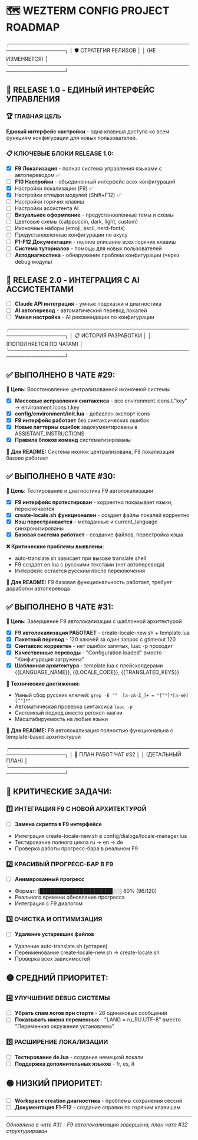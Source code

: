 # 🗺️ WEZTERM CONFIG PROJECT ROADMAP

┌─────────────────────────────────────────────────────────────────┐
│                     🛡️ СТРАТЕГИЯ РЕЛИЗОВ                      │
│                        (НЕ ИЗМЕНЯЕТСЯ)                         │
└─────────────────────────────────────────────────────────────────┘

## 🎯 RELEASE 1.0 - ЕДИНЫЙ ИНТЕРФЕЙС УПРАВЛЕНИЯ

### 🏆 ГЛАВНАЯ ЦЕЛЬ
**Единый интерфейс настройки** - одна клавиша доступа ко всем функциям конфигурации для новых пользователей.

### 📋 КЛЮЧЕВЫЕ БЛОКИ RELEASE 1.0:
- [x] **F9 Локализация** - полная система управления языками с автопереводом ✅
- [ ] **F10 Настройки** - объединенный интерфейс всех конфигураций
 - [x] Настройки локализации (F9) ✅
 - [x] Настройки отладки модулей (Shift+F12) ✅
 - [ ] Настройки горячих клавиш
 - [ ] Настройки ассистента AI
- [ ] **Визуальное оформление** - предустановленные темы и схемы
 - [ ] Цветовые схемы (catppuccin, dark, light, custom)
 - [ ] Иконочные наборы (emoji, ascii, nerd-fonts)
 - [ ] Предустановленные конфигурации по вкусу
- [ ] **F1-F12 Документация** - полное описание всех горячих клавиш
- [ ] **Система туториалов** - помощь для новых пользователей
- [ ] **Автодиагностика** - обнаружение проблем конфигурации (через debug модуль)

## 🚀 RELEASE 2.0 - ИНТЕГРАЦИЯ С AI АССИСТЕНТАМИ
- [ ] **Claude API интеграция** - умные подсказки и диагностика
- [ ] **AI автоперевод** - автоматический перевод локалей
- [ ] **Умная настройка** - AI рекомендации по конфигурации

┌─────────────────────────────────────────────────────────────────┐
│                   📋 ИСТОРИЯ РАЗРАБОТКИ                        │
│                  (ПОПОЛНЯЕТСЯ ПО ЧАТАМ)                        │
└─────────────────────────────────────────────────────────────────┘

## ✅ ВЫПОЛНЕНО В ЧАТЕ #29:
**🎯 Цель:** Восстановление централизованной иконочной системы
- [x] **Массовые исправления синтаксиса** - все environment.icons.t."key" → environment.icons.t.key
- [x] **config/environment/init.lua** - добавлен экспорт icons
- [x] **F9 интерфейс работает** без синтаксических ошибок
- [x] **Новые паттерны ошибок** задокументированы в ASSISTANT_INSTRUCTIONS
- [x] **Правила блоков команд** систематизированы

**📖 Для README:** Система иконок централизована, F9 локализация базово работает

## ✅ ВЫПОЛНЕНО В ЧАТЕ #30:
**🎯 Цель:** Тестирование и диагностика F9 автолокализации
- [x] **F9 интерфейс протестирован** - корректно показывает языки, переключается
- [x] **create-locale.sh функционален** - создает файлы локалей корректно
- [x] **Кэш перестраивается** - метаданные и current_language синхронизированы
- [x] **Базовая система работает** - создание файлов, перестройка кэша

**❌ Критические проблемы выявлены:**
- auto-translate.sh зависает при вызове translate shell
- F9 создает en.lua с русскими текстами (нет автоперевода)
- Интерфейс остается русским после переключения

**📖 Для README:** F9 базовая функциональность работает, требует доработки автоперевода

## ✅ ВЫПОЛНЕНО В ЧАТЕ #31:
**🎯 Цель:** Завершение F9 автолокализации с шаблонной архитектурой
- [x] **F9 автолокализация РАБОТАЕТ** - create-locale-new.sh + template.lua
- [x] **Пакетный перевод** - 120 ключей за один запрос с gtimeout 120
- [x] **Синтаксис корректен** - нет ошибок запятых, luac -p проходит
- [x] **Качественные переводы** - "Configuration loaded" вместо "Конфигурация загружена"
- [x] **Шаблонная архитектура** - template.lua с плейсхолдерами {{LANGUAGE_NAME}}, {{LOCALE_CODE}}, {{TRANSLATED_KEYS}}

**🔧 Технические достижения:**
- Умный сбор русских ключей: `grep -E '^  [a-zA-Z_]+ = "[^"]*[а-яё][^"]*"'`
- Автоматическая проверка синтаксиса `luac -p`
- Системный подход вместо регексп-магии
- Масштабируемость на любые языки

**📖 Для README:** F9 автолокализация полностью функциональна с template-based архитектурой

┌─────────────────────────────────────────────────────────────────┐
│                  🎯 ПЛАН РАБОТ ЧАТ #32                         │
│                     (ДЕТАЛЬНЫЙ ПЛАН)                           │
└─────────────────────────────────────────────────────────────────┘

## 🔴 КРИТИЧЕСКИЕ ЗАДАЧИ:

### 1️⃣ ИНТЕГРАЦИЯ F9 С НОВОЙ АРХИТЕКТУРОЙ
- [ ] **Замена скрипта в F9 интерфейсе**
 - Интеграция create-locale-new.sh в config/dialogs/locale-manager.lua
 - Тестирование полного цикла ru → en → de
 - Проверка работы прогресс-бара в реальном F9

### 2️⃣ КРАСИВЫЙ ПРОГРЕСС-БАР В F9
- [ ] **Анимированный прогресс**
 - Формат: [████████████████████░░] 80% (96/120)
 - Реального времени обновление прогресса
 - Интеграция с F9 диалогом

### 3️⃣ ОЧИСТКА И ОПТИМИЗАЦИЯ
- [ ] **Удаление устаревших файлов**
 - Удаление auto-translate.sh (устарел)
 - Переименование create-locale-new.sh → create-locale.sh
 - Проверка всех зависимостей

## 🟡 СРЕДНИЙ ПРИОРИТЕТ:

### 4️⃣ УЛУЧШЕНИЕ DEBUG СИСТЕМЫ
- [ ] **Убрать спам логов при старте** - 26 одинаковых сообщений
- [ ] **Показывать имена переменных** - "LANG = ru_RU.UTF-8" вместо "Переменная окружения установлена"

### 5️⃣ РАСШИРЕНИЕ ЛОКАЛИЗАЦИИ
- [ ] **Тестирование de.lua** - создание немецкой локали
- [ ] **Поддержка дополнительных языков** - fr, es, it

## 🟢 НИЗКИЙ ПРИОРИТЕТ:
- [ ] **Workspace creation диагностика** - проблемы сохранения сессий
- [ ] **Документация F1-F12** - создание справки по горячим клавишам

---
*Обновлено в чате #31 - F9 автолокализация завершена, план чата #32 структурирован*
